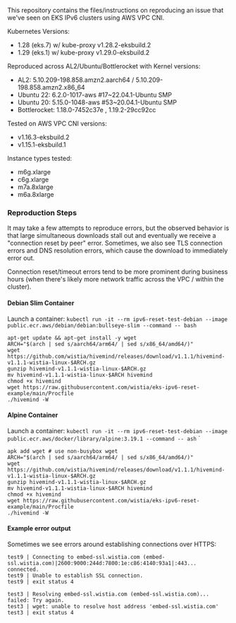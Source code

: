 This repository contains the files/instructions on reproducing an issue that we've seen on EKS IPv6 clusters using AWS VPC CNI.

Kubernetes Versions:
- 1.28 (eks.7) w/ kube-proxy v1.28.2-eksbuild.2
- 1.29 (eks.1) w/ kube-proxy v1.29.0-eksbuild.2

Reproduced across AL2/Ubuntu/Bottlerocket with Kernel versions:
- AL2: 5.10.209-198.858.amzn2.aarch64 / 5.10.209-198.858.amzn2.x86_64
- Ubuntu 22: 6.2.0-1017-aws #17~22.04.1-Ubuntu SMP
- Ubuntu 20: 5.15.0-1048-aws #53~20.04.1-Ubuntu SMP
- Bottlerocket: 1.18.0-7452c37e , 1.19.2-29cc92cc

Tested on AWS VPC CNI versions:
- v1.16.3-eksbuild.2
- v1.15.1-eksbuild.1

Instance types tested:
- m6g.xlarge
- c6g.xlarge
- m7a.8xlarge
- m6a.8xlarge

### Reproduction Steps

It may take a few attempts to reproduce errors, but the observed behavior is that large simultaneous downloads stall out and eventually we receive a "connection reset by peer" error. Sometimes, we also see TLS connection errors and DNS resolution errors, which cause the download to immediately error out.

Connection reset/timeout errors tend to be more prominent during business hours (when there's likely more network traffic across the VPC / within the cluster).

#### Debian Slim Container

Launch a container:  `kubectl run -it --rm ipv6-reset-test-debian --image public.ecr.aws/debian/debian:bullseye-slim --command -- bash`

```
apt-get update && apt-get install -y wget
ARCH="$(arch | sed s/aarch64/arm64/ | sed s/x86_64/amd64/)"
wget https://github.com/wistia/hivemind/releases/download/v1.1.1/hivemind-v1.1.1-wistia-linux-$ARCH.gz
gunzip hivemind-v1.1.1-wistia-linux-$ARCH.gz
mv hivemind-v1.1.1-wistia-linux-$ARCH hivemind
chmod +x hivemind
wget https://raw.githubusercontent.com/wistia/eks-ipv6-reset-example/main/Procfile
./hivemind -W
```

#### Alpine Container

Launch a container: `kubectl run -it --rm ipv6-reset-test-debian --image public.ecr.aws/docker/library/alpine:3.19.1 --command -- ash`
`

```
apk add wget # use non-busybox wget
ARCH="$(arch | sed s/aarch64/arm64/ | sed s/x86_64/amd64/)"
wget https://github.com/wistia/hivemind/releases/download/v1.1.1/hivemind-v1.1.1-wistia-linux-$ARCH.gz
gunzip hivemind-v1.1.1-wistia-linux-$ARCH.gz
mv hivemind-v1.1.1-wistia-linux-$ARCH hivemind
chmod +x hivemind
wget https://raw.githubusercontent.com/wistia/eks-ipv6-reset-example/main/Procfile
./hivemind -W
```


#### Example error output

Sometimes we see errors around establishing connections over HTTPS:
```
test9 | Connecting to embed-ssl.wistia.com (embed-ssl.wistia.com)|2600:9000:244d:7800:1e:c86:4140:93a1|:443... connected.
test9 | Unable to establish SSL connection.
test9 | exit status 4
```

```
test3 | Resolving embed-ssl.wistia.com (embed-ssl.wistia.com)... failed: Try again.
test3 | wget: unable to resolve host address 'embed-ssl.wistia.com'
test3 | exit status 4
```
